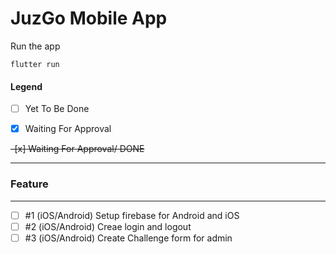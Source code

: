 # JuzGo Mobile App

Run the app

```
flutter run
```

#### Legend
- [ ] Yet To Be Done

- [x] Waiting For Approval

~~-[x] Waiting For Approval/ DONE~~

---------------------

### Feature

---------------------

- [ ] #1 (iOS/Android) Setup firebase for Android and iOS
- [ ] #2 (iOS/Android) Creae login and logout
- [ ] #3 (iOS/Android) Create Challenge form for admin
